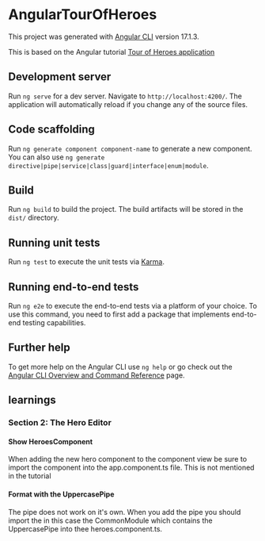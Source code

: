 # AngularTourOfHeroes

This project was generated with [Angular CLI](https://github.com/angular/angular-cli) version 17.1.3.

This is based on the Angular tutorial [Tour of Heroes application](https://angular.io/tutorial/tour-of-heroes)

## Development server

Run `ng serve` for a dev server. Navigate to `http://localhost:4200/`. The application will automatically reload if you change any of the source files.

## Code scaffolding

Run `ng generate component component-name` to generate a new component. You can also use `ng generate directive|pipe|service|class|guard|interface|enum|module`.

## Build

Run `ng build` to build the project. The build artifacts will be stored in the `dist/` directory.

## Running unit tests

Run `ng test` to execute the unit tests via [Karma](https://karma-runner.github.io).

## Running end-to-end tests

Run `ng e2e` to execute the end-to-end tests via a platform of your choice. To use this command, you need to first add a package that implements end-to-end testing capabilities.

## Further help

To get more help on the Angular CLI use `ng help` or go check out the [Angular CLI Overview and Command Reference](https://angular.io/cli) page.


## learnings

### Section 2: The Hero Editor 

#### Show HeroesComponent
When adding the new hero component to the component view be sure to import the component into the app.component.ts file. This is not mentioned in the tutorial

#### Format with the UppercasePipe
The pipe does not work on it's own. When you add the pipe you should import the in this case the CommonModule which contains the UppercasePipe into thee heroes.component.ts.